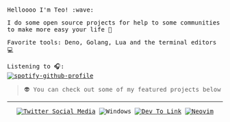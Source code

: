 <samp>
Helloooo I'm Teo! :wave: <br>

I do some open source projects for help to some communities to make more easy your life :sauropod: <br>

Favorite tools: Deno, Golang, Lua and the terminal editors :computer: <br>

Listening to 🎧: <br> </samp>
[![spotify-github-profile](https://spotify-github-profile.vercel.app/api/view?uid=5z48el3gj1q6bh1ef0sal59zu&cover_image=true&theme=novatorem&bar_color=4e79b1&bar_color_cover=false)](https://github.com/kittinan/spotify-github-profile)

> :alien: You can check out some of my featured projects below

---

<div align="center">

[![Twitter Social Media](https://img.shields.io/badge/Twitter-1DA1F2?style=for-the-badge&logo=twitter&logoColor=white)](https://twitter.com/TeoDev1611)
![Windows](https://img.shields.io/badge/Windows-0078D6?style=for-the-badge&logo=windows&logoColor=white)
[![Dev To Link](https://img.shields.io/badge/dev.to-0A0A0A?style=for-the-badge&logo=devdotto&logoColor=white)](https://dev.to/teodev1611)
[![Neovim](https://img.shields.io/badge/NeoVim-%2357A143.svg?&style=for-the-badge&logo=neovim&logoColor=white)](https://github.com/TeoDev1611/astro.nvim)

</div>

